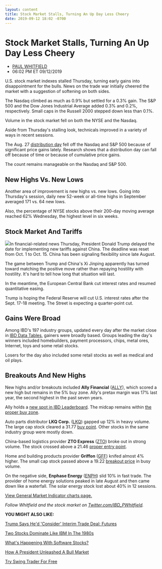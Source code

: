 ```yaml
---
layout: content
title: Stock Market Stalls, Turning An Up Day Less Cheery
date: 2019-09-12 18:02 -0700
---
```



Stock Market Stalls, Turning An Up Day Less Cheery
===================================================




* [PAUL WHITFIELD](https://www.investors.com/author/whitfieldp/ "Posts by PAUL WHITFIELD")
* 06:02 PM ET 09/12/2019




U.S. stock market indexes stalled Thursday, turning early gains into disappointment for the bulls. News on the trade war initially cheered the market with a suggestion of softening on both sides.




The Nasdaq climbed as much as 0.9% but settled for a 0.3% gain. The S&P 500 and the Dow Jones Industrial Average added 0.3% and 0.2%, respectively. Small caps in the Russell 2000 stepped down less than 0.1%.


Volume in the stock market fell on both the NYSE and the Nasdaq.


Aside from Thursday's stalling look, technicals improved in a variety of ways in recent sessions.


The Aug. 27 [distribution day](https://www.investors.com/how-to-invest/investors-corner/how-do-you-spot-a-major-market-top-easy-look-for-heavy-distribution/) fell off the Nasdaq and S&P 500 because of significant price gains lately. Research shows that a distribution day can fall off because of time or because of cumulative price gains.


The count remains manageable on the Nasdaq and S&P 500.


New Highs Vs. New Lows
----------------------


Another area of improvement is new highs vs. new lows. Going into Thursday's session, daily new 52-week or all-time highs in September averaged 171 vs. 64 new lows.


Also, the percentage of NYSE stocks above their 200-day moving average reached 62% Wednesday, the highest level in six weeks.


Stock Market And Tariffs
------------------------


![](https://www.investors.com/wp-content/uploads/2019/09/MP_2x1_091219-240x300.jpg)In financial-related news Thursday, President Donald Trump delayed the date for implementing new tariffs against China. The deadline was reset from Oct. 1 to Oct. 15. China has been signaling flexibility since late August.


The game between Trump and China's Xi Jinping apparently has turned toward matching the positive move rather than repaying hostility with hostility. It's hard to tell how long that situation will last.


In the meantime, the European Central Bank cut interest rates and resumed quantitative easing.


Trump is hoping the Federal Reserve will cut U.S. interest rates after the Sept. 17-18 meeting. The Street is expecting a quarter-point cut.


Gains Were Broad
----------------


Among IBD's 197 industry groups, updated every day after the market close in [IBD Data Tables](https://www.investors.com/ibd-data-tables/), gainers were broadly based. Groups leading the day's winners included homebuilders, payment processors, chips, metal ores, Internet, toys and some retail stocks.


Losers for the day also included some retail stocks as well as medical and oil plays.


Breakouts And New Highs
-----------------------


New highs and/or breakouts included **Ally Financial** ([ALLY](https://research.investors.com/quote.aspx?symbol=ALLY)), which scored a new high but remains in the 5% buy zone. Ally's pretax margin was 17% last year, the second highest in the past seven years.



Ally holds a [new spot in IBD Leaderboard](https://leaderboard.investors.com/#/leaders/leadersnearabuypoint). The midcap remains within [the proper buy zone](https://www.investors.com/how-to-invest/investors-corner/nvidia-buy-range/).


Auto parts distributor **LKQ Corp.** ([LKQ](https://research.investors.com/quote.aspx?symbol=LKQ)) gapped up 12% in heavy volume. The large cap stock cleared a 31.77 [buy point](https://www.investors.com/how-to-invest/investors-corner/chart-reading-basics-how-a-buy-point-marks-a-time-of-opportunity/). Other stocks in the same industry group were mostly down.


China-based logistics provider **ZTO Express** ([ZTO](https://research.investors.com/quote.aspx?symbol=ZTO)) broke out in strong volume. The stock crossed above a 21.46 [proper entry point](https://www.investors.com/how-to-invest/investors-corner/chart-reading-basics-how-a-buy-point-marks-a-time-of-opportunity/).



Home and building products provider **Griffon** ([GFF](https://research.investors.com/quote.aspx?symbol=GFF)) knifed almost 4% higher. The small cap stock passed above a 19.22 [breakout price](https://www.investors.com/how-to-invest/investors-corner/what-is-stock-breakout/) in busy volume.


On the negative side, **Enphase Energy** ([ENPH](https://research.investors.com/quote.aspx?symbol=ENPH)) slid 10% in fast trade. The provider of home energy solutions peaked in late August and then came down like a waterfall. The solar energy stock lost about 40% in 12 sessions.


[View General Market Indicator charts page.](https://www.investors.com/wp-content/uploads/2019/09/IBD1209152612GMI2.pdf)


*Follow Whitfield and the stock market on [Twitter.com/IBD\_PWhitfield](https://twitter.com/IBD_PWhitfield).*


**YOU MIGHT ALSO LIKE:**


[Trump Says He'd 'Consider' Interim Trade Deal: Futures](https://www.investors.com/market-trend/stock-market-today/dow-jones-futures-rise-slightly-trump-interim-china-trade-deal-broadcom-stock-market-rally/)


[Two Stocks Dominate Like IBM In The 1980s](https://www.investors.com/etfs-and-funds/sectors/sp-500-two-stocks-dominate-more-than-ibm-1980s/)


[What's Happening With Software Stocks?](https://www.investors.com/news/technology/saas-stocks-cloud-stocks/)


[How A President Unleashed A Bull Market](https://www.investors.com/how-to-invest/investors-corner/stock-market-history-ike-bull-market/)


[Try Swing Trader For Free](https://www.investors.com/product/swingtrader/)


 




